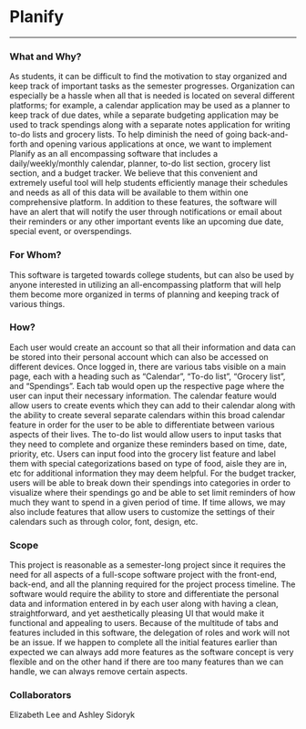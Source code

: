 # Planify
***
### What and Why?
As students, it can be difficult to find the motivation to stay organized and keep track of  important tasks as the semester progresses. Organization can especially be a hassle when all that is needed is located on several different platforms; for example, a calendar application may be used as a planner to keep track of due dates, while a separate budgeting application may be used to track spendings along with a separate notes application for writing to-do lists and grocery lists. To help diminish the need of going back-and-forth and opening various applications at once, we want to implement Planify as an all encompassing software that includes a daily/weekly/monthly calendar, planner, to-do list section, grocery list section, and a budget tracker. We believe that this convenient and extremely useful tool will help students efficiently manage their schedules and needs as all of this data will be available to them within one comprehensive platform. In addition to these features, the software will have an alert that will notify the user through notifications or email about their reminders or any other important events like an upcoming due date, special event, or overspendings.

### For Whom?
 This software is targeted towards college students, but can also be used by anyone  interested in utilizing an all-encompassing platform that will help them become more organized in terms of planning and keeping track of various things.

### How?
Each user would create an account so that all their information and data can be stored into their personal account which can also be accessed on different devices. Once logged in, there are various tabs visible on a main page, each with a heading such as “Calendar”, “To-do list”, “Grocery list”, and “Spendings”. Each tab would open up the respective page where the user can input their necessary information. The calendar feature would allow users to create events which they can add to their calendar along with the ability to create several separate calendars within this broad calendar feature in order for the user to be able to differentiate between various aspects of their lives. The to-do list would allow users to input tasks that they need to complete and organize these  reminders based on time, date, priority, etc. Users can input food into the grocery list feature and label them with special categorizations based on type of food, aisle they are in, etc for additional information they may deem helpful. For the budget tracker, users will be able to break down their spendings into categories in order to visualize where their spendings go and be able to set limit reminders of how much they want to spend in a given period of time. If time allows, we may also include features that allow users to customize the settings of their calendars such as through color, font, design, etc.

### Scope
This project is reasonable as a semester-long project since it requires the need for all aspects of a full-scope software project with the front-end, back-end, and all the planning required for the project process timeline. The software would require the ability to store and differentiate the personal data and information entered in by each user along with having a clean, straightforward, and yet aesthetically pleasing UI that would make it functional and appealing to users. Because of the multitude of tabs and features included in this software, the delegation of roles and work will not be an issue. If we happen to complete all the initial features earlier than expected we can always add more features as the software concept is very flexible and on the other hand if there are too many features than we can handle, we can always remove certain aspects.

### Collaborators
Elizabeth Lee and Ashley Sidoryk
